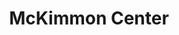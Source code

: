---
categories:
- '1978'
events:
- audio_id: null
  building: McKimmon Center
  categories: mckimmon-center
  description: Chancellor Joab Thomas held the first Brotherhood Dinner, honoring
    Samual Nesbritt. The dinner was institutionalized as an annual event under Chancellor
    Bruce Poulton in 1982.
  event_decade: '1970'
  event_id: '18'
  excerpt: Chancellor Joab Thomas held the first Brotherhood Dinner, honoring Samual
    Nesbritt. The dinner was institutionalized as an annual event under Chancellor
    Bruce Poulton in 1982.
  iiif_crop: null
  image id (orig): ua023_024-001-bx0016-031-001
  image_caption: null
  image_id: ua023_024-001-bx0016-031-001
  image_type: null
  redirect_from: null
  start_date: 01/01/1978
  title: First Brotherhood Dinner
  year: '1978'
lat: '35.782715'
layout: post
lng: '-78.68512'
order: 15
permalink: places/mckimmon-center/
place: mckimmon-center
title: McKimmon Center

---